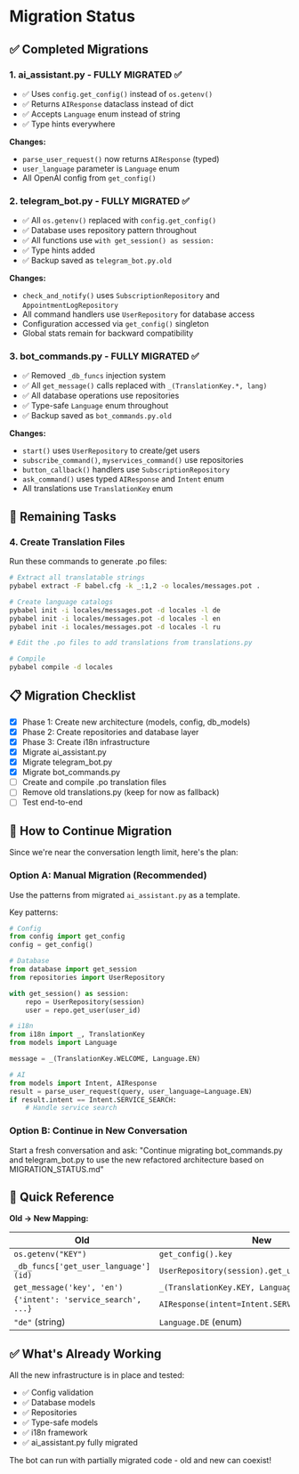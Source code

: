 # Migration Status

## ✅ Completed Migrations

### 1. ai_assistant.py - FULLY MIGRATED ✅
- ✅ Uses `config.get_config()` instead of `os.getenv()`
- ✅ Returns `AIResponse` dataclass instead of dict
- ✅ Accepts `Language` enum instead of string
- ✅ Type hints everywhere

**Changes:**
- `parse_user_request()` now returns `AIResponse` (typed)
- `user_language` parameter is `Language` enum
- All OpenAI config from `get_config()`

### 2. telegram_bot.py - FULLY MIGRATED ✅
- ✅ All `os.getenv()` replaced with `config.get_config()`
- ✅ Database uses repository pattern throughout
- ✅ All functions use `with get_session() as session:`
- ✅ Type hints added
- ✅ Backup saved as `telegram_bot.py.old`

**Changes:**
- `check_and_notify()` uses `SubscriptionRepository` and `AppointmentLogRepository`
- All command handlers use `UserRepository` for database access
- Configuration accessed via `get_config()` singleton
- Global stats remain for backward compatibility

### 3. bot_commands.py - FULLY MIGRATED ✅
- ✅ Removed `_db_funcs` injection system
- ✅ All `get_message()` calls replaced with `_(TranslationKey.*, lang)`
- ✅ All database operations use repositories
- ✅ Type-safe `Language` enum throughout
- ✅ Backup saved as `bot_commands.py.old`

**Changes:**
- `start()` uses `UserRepository` to create/get users
- `subscribe_command()`, `myservices_command()` use repositories
- `button_callback()` handlers use `SubscriptionRepository`
- `ask_command()` uses typed `AIResponse` and `Intent` enum
- All translations use `TranslationKey` enum

## 🔄 Remaining Tasks

### 4. Create Translation Files
Run these commands to generate .po files:

```bash
# Extract all translatable strings
pybabel extract -F babel.cfg -k _:1,2 -o locales/messages.pot .

# Create language catalogs
pybabel init -i locales/messages.pot -d locales -l de
pybabel init -i locales/messages.pot -d locales -l en
pybabel init -i locales/messages.pot -d locales -l ru

# Edit the .po files to add translations from translations.py

# Compile
pybabel compile -d locales
```

## 📋 Migration Checklist

- [x] Phase 1: Create new architecture (models, config, db_models)
- [x] Phase 2: Create repositories and database layer
- [x] Phase 3: Create i18n infrastructure
- [x] Migrate ai_assistant.py
- [x] Migrate telegram_bot.py
- [x] Migrate bot_commands.py
- [ ] Create and compile .po translation files
- [ ] Remove old translations.py (keep for now as fallback)
- [ ] Test end-to-end

## 🚀 How to Continue Migration

Since we're near the conversation length limit, here's the plan:

### Option A: Manual Migration (Recommended)
Use the patterns from migrated `ai_assistant.py` as a template.

Key patterns:
```python
# Config
from config import get_config
config = get_config()

# Database
from database import get_session
from repositories import UserRepository

with get_session() as session:
    repo = UserRepository(session)
    user = repo.get_user(user_id)

# i18n
from i18n import _, TranslationKey
from models import Language

message = _(TranslationKey.WELCOME, Language.EN)

# AI
from models import Intent, AIResponse
result = parse_user_request(query, user_language=Language.EN)
if result.intent == Intent.SERVICE_SEARCH:
    # Handle service search
```

### Option B: Continue in New Conversation
Start a fresh conversation and ask:
"Continue migrating bot_commands.py and telegram_bot.py to use the new refactored architecture based on MIGRATION_STATUS.md"

## 📝 Quick Reference

**Old → New Mapping:**

| Old | New |
|-----|-----|
| `os.getenv("KEY")` | `get_config().key` |
| `_db_funcs['get_user_language'](id)` | `UserRepository(session).get_user_language(id)` |
| `get_message('key', 'en')` | `_(TranslationKey.KEY, Language.EN)` |
| `{'intent': 'service_search', ...}` | `AIResponse(intent=Intent.SERVICE_SEARCH, ...)` |
| `"de"` (string) | `Language.DE` (enum) |

## ✅ What's Already Working

All the new infrastructure is in place and tested:
- ✅ Config validation
- ✅ Database models
- ✅ Repositories
- ✅ Type-safe models
- ✅ i18n framework
- ✅ ai_assistant.py fully migrated

The bot can run with partially migrated code - old and new can coexist!
